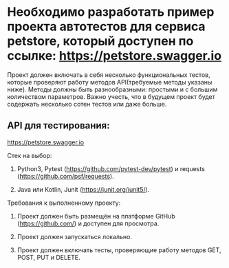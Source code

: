# Необходимо разработать пример проекта автотестов для сервиса petstore, который доступен по ссылке: https://petstore.swagger.io

Проект должен включать в себя несколько функциональных тестов, которые проверяют работу методов API(требуемые методы указаны ниже). Методы должны быть разнообразными: простыми и с большим количеством параметров. Важно учесть, что в будущем проект будет содержать несколько сотен тестов или даже больше.

## API для тестирования: 

https://petstore.swagger.io

Стек на выбор: 

1. Python3, Pytest (https://github.com/pytest-dev/pytest) и requests (https://github.com/psf/requests).

2. Java или Kotlin, Junit (https://junit.org/junit5/).

Требования к выполненному проекту: 

1. Проект должен быть размещён на платформе GitHub (https://github.com/) и доступен для просмотра.

2. Проект должен запускаться локально.

3. Проект должен включать тесты, проверяющие работу методов GET, POST, PUT и DELETE.
